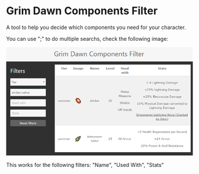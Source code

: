 # Grim Dawn Components Filter

A tool to help you decide which components you need for your character.

You can use ";" to do multiple searchs, check the following image:

![Filter example](./img/filter.png)

This works for the following filters: "Name", "Used With", "Stats"